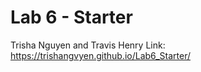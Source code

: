 # Lab 6 - Starter
Trisha Nguyen and Travis Henry
Link: https://trishangvyen.github.io/Lab6_Starter/
